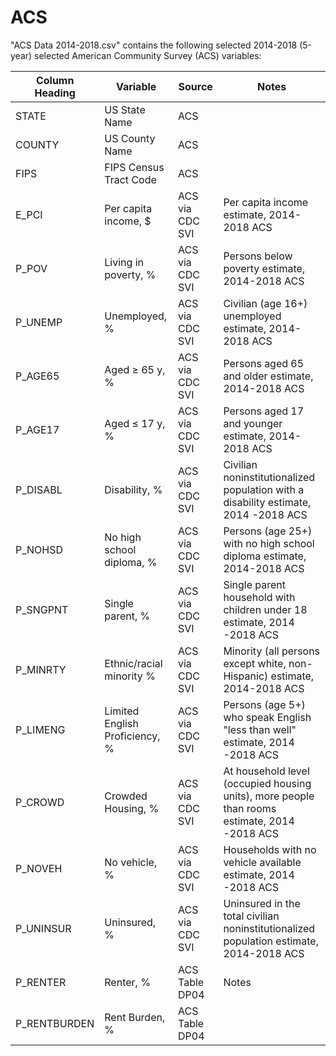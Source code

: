 # ACS

"ACS Data 2014-2018.csv" contains the following selected 2014-2018 (5-year) selected American Community Survey (ACS) variables: 

Column Heading | Variable  | Source  | Notes |
| -------- | ------------- | ------------- | ----- |
|STATE | US State Name | ACS | |
|COUNTY | US County Name | ACS | |
|FIPS | FIPS Census Tract Code| ACS | |
|E_PCI | Per capita income, $  | ACS via CDC SVI  | Per capita income estimate, 2014-2018 ACS |
|P_POV | Living in poverty, %  | ACS via CDC SVI  | Persons below poverty estimate, 2014-2018 ACS |
|P_UNEMP | Unemployed, %  | ACS via CDC SVI  | Civilian (age 16+) unemployed estimate, 2014-2018 ACS |
|P_AGE65 | Aged ≥ 65 y, %  | ACS via CDC SVI  | Persons aged 65 and older estimate, 2014-2018 ACS | 
|P_AGE17 | Aged ≤ 17 y, % | ACS via CDC SVI  | Persons aged 17 and younger estimate, 2014-2018 ACS |
| P_DISABL | Disability, %  | ACS via CDC SVI  | Civilian noninstitutionalized population with a disability estimate, 2014 -2018 ACS |
| P_NOHSD | No high school diploma, %  | ACS via CDC SVI |Persons (age 25+) with no high school diploma estimate, 2014-2018 ACS |
|P_SNGPNT | Single parent, %  | ACS via CDC SVI | Single parent household with children under 18 estimate, 2014 -2018 ACS |
| P_MINRTY | Ethnic/racial minority % | ACS via CDC SVI   |  Minority (all persons except white, non-Hispanic) estimate, 2014-2018 ACS |
| P_LIMENG| Limited English Proficiency, %  | ACS via CDC SVI  | Persons (age 5+) who speak English "less than well" estimate, 2014 -2018 ACS|
| P_CROWD | Crowded Housing, %  | ACS via CDC SVI  | At household level (occupied housing units), more people than rooms estimate, 2014 -2018 ACS |
| P_NOVEH | No vehicle, %  | ACS via CDC SVI | Households with no vehicle available estimate, 2014 -2018 ACS|
|P_UNINSUR | Uninsured, %  | ACS via CDC SVI  | Uninsured in the total civilian noninstitutionalized population estimate, 2014-2018 ACS |
| P_RENTER | Renter, %  | ACS Table DP04| Notes |
| P_RENTBURDEN | Rent Burden, %  | ACS Table DP04|| Notes |



